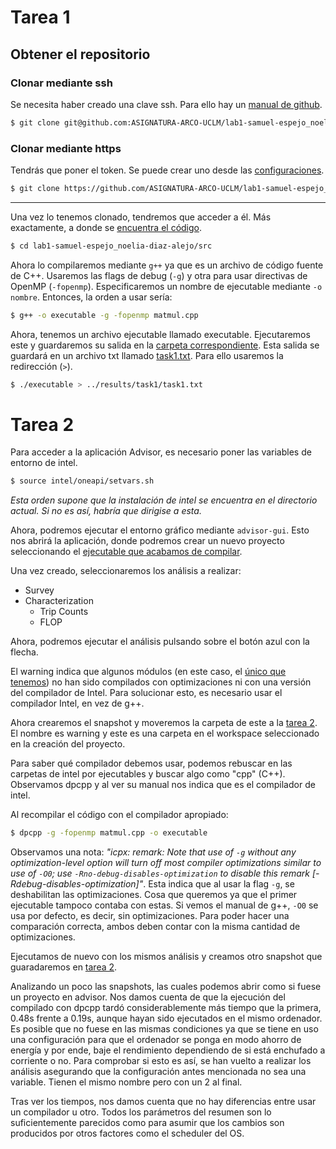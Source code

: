 # Tarea 1

## Obtener el repositorio

### Clonar mediante ssh

Se necesita haber creado una clave ssh.
Para ello hay un [manual de github](https://docs.github.com/en/authentication/connecting-to-github-with-ssh).

``` Bash
$ git clone git@github.com:ASIGNATURA-ARCO-UCLM/lab1-samuel-espejo_noelia-diaz-alejo.git
```

### Clonar mediante https

Tendrás que poner el token.
Se puede crear uno desde las [configuraciones](https://github.com/settings/tokens).

``` Bash
$ git clone https://github.com/ASIGNATURA-ARCO-UCLM/lab1-samuel-espejo_noelia-diaz-alejo
```

---

Una vez lo tenemos clonado, tendremos que acceder a él.
Más exactamente, a donde se [encuentra el código](src/).

``` Bash
$ cd lab1-samuel-espejo_noelia-diaz-alejo/src
```

Ahora lo compilaremos mediante `g++` ya que es un archivo de código fuente de C++.
Usaremos las flags de debug (`-g`) y otra para usar directivas de OpenMP (`-fopenmp`).
Especificaremos un nombre de ejecutable mediante `-o nombre`.
Entonces, la orden a usar sería:

``` Bash
$ g++ -o executable -g -fopenmp matmul.cpp
```

Ahora, tenemos un archivo ejecutable llamado executable.
Ejecutaremos este y guardaremos su salida en la [carpeta correspondiente](results/task1/).
Esta salida se guardará en un archivo txt llamado [task1.txt](results/task1/task1.txt).
Para ello usaremos la redirección (`>`).

``` Bash
$ ./executable > ../results/task1/task1.txt
```

# Tarea 2

Para acceder a la aplicación Advisor, es necesario poner las variables de entorno de intel.

``` Bash
$ source intel/oneapi/setvars.sh
```

*Esta orden supone que la instalación de intel se encuentra en el directorio actual.
Si no es así, habría que dirigise a esta.*

Ahora, podremos ejecutar el entorno gráfico mediante `advisor-gui`.
Esto nos abrirá la aplicación, donde podremos crear un nuevo proyecto seleccionando el [ejecutable que acabamos de compilar](src/executable).

Una vez creado, seleccionaremos los análisis a realizar:

- Survey
- Characterization
  - Trip Counts
  - FLOP

Ahora, podremos ejecutar el análisis pulsando sobre el botón azul con la flecha.

El warning indica que algunos módulos (en este caso, el [único que tenemos](src/matmul.cpp)) no han sido compilados con optimizaciones ni con una versión del compilador de Intel.
Para solucionar esto, es necesario usar el compilador Intel, en vez de g++.

Ahora crearemos el snapshot y moveremos la carpeta de este a la [tarea 2](results/task2/).
El nombre es warning y este es una carpeta en el workspace seleccionado en la creación del proyecto.

Para saber qué compilador debemos usar, podemos rebuscar en las carpetas de intel por ejecutables y buscar algo como "cpp" (C++).
Observamos dpcpp y al ver su manual nos indica que es el compilador de intel.

Al recompilar el código con el compilador apropiado:

``` Bash
$ dpcpp -g -fopenmp matmul.cpp -o executable
```

Observamos una nota:
*"icpx: remark: Note that use of `-g` without any optimization-level option will turn off most compiler optimizations similar to use of `-O0`; use `-Rno-debug-disables-optimization` to disable this remark [-Rdebug-disables-optimization]"*.
Esta indica que al usar la flag `-g`, se deshabilitan las optimizaciones.
Cosa que queremos ya que el primer ejecutable tampoco contaba con estas.
Si vemos el manual de g++, `-O0` se usa por defecto, es decir, sin optimizaciones.
Para poder hacer una comparación correcta, ambos deben contar con la misma cantidad de optimizaciones.

Ejecutamos de nuevo con los mismos análisis y creamos otro snapshot que guaradaremos en [tarea 2](results/task2).

Analizando un poco las snapshots, las cuales podemos abrir como si fuese un proyecto en advisor.
Nos damos cuenta de que la ejecución del compilado con dpcpp tardó considerablemente más tiempo que la primera, 0.48s frente a 0.19s, aunque hayan sido ejecutados en el mismo ordenador.
Es posible que no fuese en las mismas condiciones ya que se tiene en uso una configuración para que el ordenador se ponga en modo ahorro de energía y por ende, baje el rendimiento dependiendo de si está enchufado a corriente o no.
Para comprobar si esto es así, se han vuelto a realizar los análisis asegurando que la configuración antes mencionada no sea una variable.
Tienen el mismo nombre pero con un 2 al final.

Tras ver los tiempos, nos damos cuenta que no hay diferencias entre usar un compilador u otro.
Todos los parámetros del resumen son lo suficientemente parecidos como para asumir que los cambios son producidos por otros factores como el scheduler del OS.

